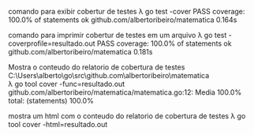 
comando para exibir cobertur de testes 
λ go test -cover
PASS
coverage: 100.0% of statements
ok      github.com/albertoribeiro/matematica    0.164s



comando para imprimir cobertur de testes em um arquivo
λ go test -coverprofile=resultado.out
PASS
coverage: 100.0% of statements
ok      github.com/albertoribeiro/matematica    0.181s

Mostra o conteudo do relatorio de cobertura de testes
C:\Users\alberto\go\src\github.com\albertoribeiro\matematica  
λ go tool cover -func=resultado.out
github.com/albertoribeiro/matematica/matematica.go:12:  Media           100.0%
total:                                                  (statements)    100.0%

mostra um html com o conteudo do relatorio de cobertura de testes
λ go tool cover -html=resultado.out